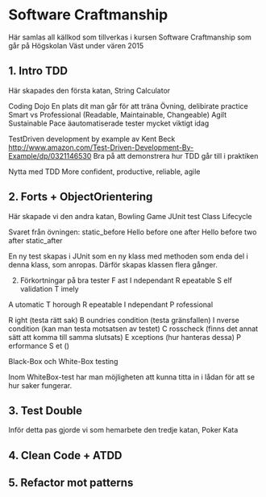 # Software Craftmanship

Här samlas all källkod som tillverkas i kursen Software Craftmanship som går på Högskolan Väst under vären 2015

## 1. Intro TDD
Här skapades den första katan, String Calculator

Coding Dojo
    En plats dit man går för att träna 
    Övning, delibirate practice
    Smart vs Professional (Readable, Maintainable, Changeable)
Agilt
    Sustainable Pace
    äautomatiserade tester mycket viktigt idag

TestDriven development by example av Kent Beck
    http://www.amazon.com/Test-Driven-Development-By-Example/dp/0321146530
    Bra på att demonstrera hur TDD går till i praktiken

Nytta med TDD
    More confident, productive, reliable, agile
    

## 2. Forts + ObjectOrientering
Här skapade vi den andra katan, Bowling Game
JUnit test Class Lifecycle

Svaret från övningen:
static_before
Hello
before
one
after
Hello
before
two
after
static_after

En ny test skapas i JUnit som en ny klass med methoden som enda del i denna klass, som anropas. Därför skapas klassen flera gånger.

2. Förkortningar på bra tester
 F ast
 I ndependant
 R epeatable
 S elf validation
 T imely

A utomatic
T horough
R epeatable
I ndependant
P rofessional

R ight (testa rätt sak)
B oundries condition (testa gränsfallen)
I nverse condition (kan man testa motsatsen av testet)
C rosscheck (finns det annat sätt att komma till samma slutsats)
E xceptions (hur hanteras dessa)
P erformance
S et ()

Black-Box och White-Box testing

Inom WhiteBox-test har man möjligheten att kunna titta in i lådan för att se hur saker fungerar.

## 3. Test Double
Inför detta pas gjorde vi som hemarbete den tredje katan, Poker Kata

## 4. Clean Code + ATDD

## 5. Refactor mot patterns

